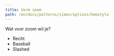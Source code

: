 ```yaml
---
title: Vorm zoom
path: /en/docs/patterns/simon/options/hemstyle
---
```


Wat voor zoom wil je?

- Recht
- Baseball
- Slashed